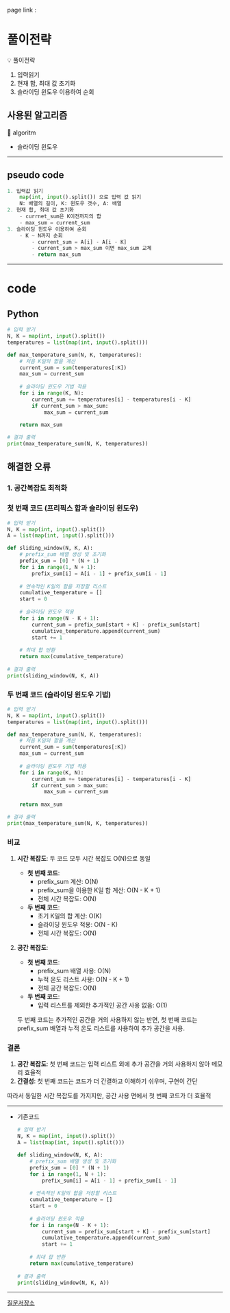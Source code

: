 
page link : 

# 풀이전략

💡 풀이전략

1. 입력읽기
2. 현재 합, 최대 값 초기화
3. 슬라이딩 윈도우 이용하여 순회

## 사용된 알고리즘

🎨 algoritm

- 슬라이딩 윈도우

---

## pseudo code

```python
1. 입력값 읽기
    map(int, input().split()) 으로 입력 값 읽기
    N: 배열의 길이, K: 윈도우 갯수, A: 배열
2. 현재 합, 최대 값 초기화
    - currnet_sum은 K이전까지의 합
    - max_sum = current_sum
3. 슬라이딩 윈도우 이용하여 순회
    - K ~ N까지 순회
	    - current_sum = A[i] - A[i - K]
	    - current_sum > max_sum 이면 max_sum 교체
	    - return max_sum
```

---

# code

## Python

```python
# 입력 받기
N, K = map(int, input().split())
temperatures = list(map(int, input().split()))

def max_temperature_sum(N, K, temperatures):
    # 처음 K일의 합을 계산
    current_sum = sum(temperatures[:K])
    max_sum = current_sum
    
    # 슬라이딩 윈도우 기법 적용
    for i in range(K, N):
        current_sum += temperatures[i] - temperatures[i - K]
        if current_sum > max_sum:
            max_sum = current_sum
    
    return max_sum

# 결과 출력
print(max_temperature_sum(N, K, temperatures))
```

## 해결한 오류

### 1. 공간복잡도 최적화

### 첫 번째 코드 (프리픽스 합과 슬라이딩 윈도우)

```python
# 입력 받기
N, K = map(int, input().split())
A = list(map(int, input().split()))

def sliding_window(N, K, A):
    # prefix_sum 배열 생성 및 초기화
    prefix_sum = [0] * (N + 1)
    for i in range(1, N + 1):
        prefix_sum[i] = A[i - 1] + prefix_sum[i - 1]
      
    # 연속적인 K일의 합을 저장할 리스트
    cumulative_temperature = []
    start = 0
    
    # 슬라이딩 윈도우 적용
    for i in range(N - K + 1):
        current_sum = prefix_sum[start + K] - prefix_sum[start]
        cumulative_temperature.append(current_sum)
        start += 1
      
    # 최대 합 반환
    return max(cumulative_temperature)
  
# 결과 출력
print(sliding_window(N, K, A))
```

### 두 번째 코드 (슬라이딩 윈도우 기법)

```python
# 입력 받기
N, K = map(int, input().split())
temperatures = list(map(int, input().split()))

def max_temperature_sum(N, K, temperatures):
    # 처음 K일의 합을 계산
    current_sum = sum(temperatures[:K])
    max_sum = current_sum
    
    # 슬라이딩 윈도우 기법 적용
    for i in range(K, N):
        current_sum += temperatures[i] - temperatures[i - K]
        if current_sum > max_sum:
            max_sum = current_sum
    
    return max_sum

# 결과 출력
print(max_temperature_sum(N, K, temperatures))
```

### 비교

1. **시간 복잡도**: 두 코드 모두 시간 복잡도 O(N)으로 동일
    - **첫 번째 코드**:
        - prefix_sum 계산: O(N)
        - prefix_sum을 이용한 K일 합 계산: O(N - K + 1)
        - 전체 시간 복잡도: O(N)
    - **두 번째 코드**:
        - 초기 K일의 합 계산: O(K)
        - 슬라이딩 윈도우 적용: O(N - K)
        - 전체 시간 복잡도: O(N)
2. **공간 복잡도**:
    - **첫 번째 코드**:
        - prefix_sum 배열 사용: O(N)
        - 누적 온도 리스트 사용: O(N - K + 1)
        - 전체 공간 복잡도: O(N)
    - **두 번째 코드**:
        - 입력 리스트를 제외한 추가적인 공간 사용 없음: O(1)
    
    두 번째 코드는 추가적인 공간을 거의 사용하지 않는 반면,
    첫 번째 코드는 prefix_sum 배열과 누적 온도 리스트를 사용하여 추가 공간을 사용.
    

### 결론

1. **공간 복잡도**: 첫 번째 코드는 입력 리스트 외에 추가 공간을 거의 사용하지 않아 메모리 효율적
2. **간결성**: 첫 번째 코드는 코드가 더 간결하고 이해하기 쉬우며, 구현이 간단

따라서 동일한 시간 복잡도를 가지지만, 공간 사용 면에서 첫 번째 코드가 더 효율적

---

- 기존코드
    
    ```python
    # 입력 받기
    N, K = map(int, input().split())
    A = list(map(int, input().split()))
    
    def sliding_window(N, K, A):
        # prefix_sum 배열 생성 및 초기화
        prefix_sum = [0] * (N + 1)
        for i in range(1, N + 1):
            prefix_sum[i] = A[i - 1] + prefix_sum[i - 1]
          
        # 연속적인 K일의 합을 저장할 리스트
        cumulative_temperature = []
        start = 0
        
        # 슬라이딩 윈도우 적용
        for i in range(N - K + 1):
            current_sum = prefix_sum[start + K] - prefix_sum[start]
            cumulative_temperature.append(current_sum)
            start += 1
          
        # 최대 합 반환
        return max(cumulative_temperature)
      
    # 결과 출력
    print(sliding_window(N, K, A))
    ```
    

---

[질문저장소](https://www.notion.so/b5d60a6ebb504546b81729c07595e7aa?pvs=21)
